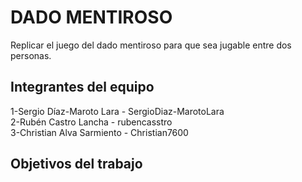 # DADO MENTIROSO

Replicar el juego del dado mentiroso para que sea jugable entre dos personas.

## Integrantes del equipo

 1-Sergio Díaz-Maroto Lara - SergioDiaz-MarotoLara                                                                                                                        
 2-Rubén Castro Lancha - rubencasstro                                                                                                                                     
 3-Christian Alva Sarmiento - Christian7600

## Objetivos del trabajo

